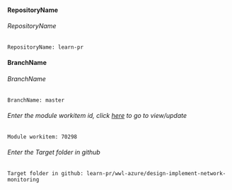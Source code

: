 #### RepositoryName	
###### RepositoryName
```
RepositoryName: learn-pr
```

#### BranchName	
###### BranchName
```
BranchName: master
```

###### Enter the module workitem id, click [here](https://microsoftdigitallearning.visualstudio.com/Courseware/_workitems/edit/70298) to go to view/update
```
Module workitem: 70298
```

###### Enter the Target folder in github
```
Target folder in github: learn-pr/wwl-azure/design-implement-network-monitoring
```